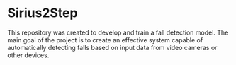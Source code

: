 # Sirius2Step
This repository was created to develop and train a fall detection model. The main goal of the project is to create an effective system capable of automatically detecting falls based on input data from video cameras or other devices.
